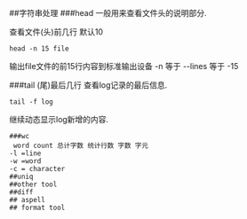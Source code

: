 ##字符串处理
###head
一般用来查看文件头的说明部分.

查看文件(头)前几行 默认10

	head -n 15 file

输出file文件的前15行内容到标准输出设备 -n 等于 --lines 等于 -15


 
###tail 
(尾)最后几行 查看log记录的最后信息. 

	tail -f log 

继续动态显示log新增的内容.

	###wc
	 word count 总计字数 统计行数 字数 字元
	-l =line 
	-w =word
	-c = character
	##uniq
	##other tool
	##diff
	## aspell
	## format tool
